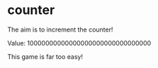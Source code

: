 # counter
The aim is to increment the counter!

Value: 10000000000000000000000000000000



This game is far too easy!
